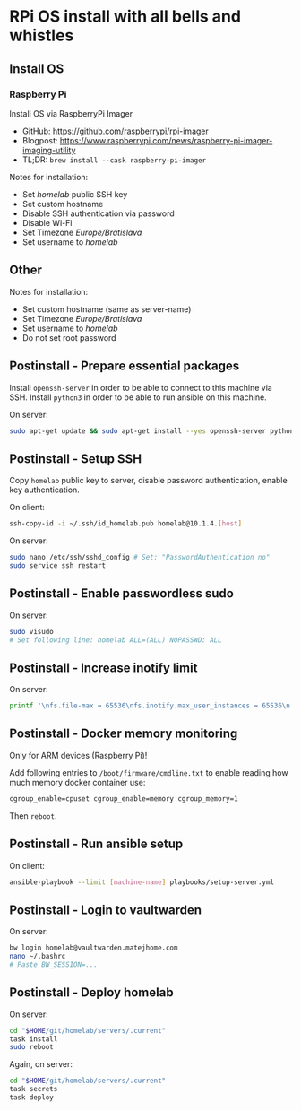 # RPi OS install with all bells and whistles

## Install OS

### Raspberry Pi

Install OS via RaspberryPi Imager

- GitHub: <https://github.com/raspberrypi/rpi-imager>
- Blogpost: <https://www.raspberrypi.com/news/raspberry-pi-imager-imaging-utility>
- TL;DR: `brew install --cask raspberry-pi-imager`

Notes for installation:

- Set _homelab_ public SSH key
- Set custom hostname
- Disable SSH authentication via password
- Disable Wi-Fi
- Set Timezone _Europe/Bratislava_
- Set username to _homelab_

## Other

Notes for installation:

- Set custom hostname (same as server-name)
- Set Timezone _Europe/Bratislava_
- Set username to _homelab_
- Do not set root password

## Postinstall - Prepare essential packages

Install `openssh-server` in order to be able to connect to this machine via SSH.
Install `python3` in order to be able to run ansible on this machine.

On server:

```sh
sudo apt-get update && sudo apt-get install --yes openssh-server python3
```

## Postinstall - Setup SSH

Copy `homelab` public key to server, disable password authentication, enable key authentication.

On client:

```sh
ssh-copy-id -i ~/.ssh/id_homelab.pub homelab@10.1.4.[host]
```

On server:

```sh
sudo nano /etc/ssh/sshd_config # Set: "PasswordAuthentication no"
sudo service ssh restart
```

## Postinstall - Enable passwordless sudo

On server:

```sh
sudo visudo
# Set following line: homelab ALL=(ALL) NOPASSWD: ALL
```

## Postinstall - Increase inotify limit

On server:

```sh
printf '\nfs.file-max = 65536\nfs.inotify.max_user_instances = 65536\n' | sudo tee '/etc/sysctl.conf'
```

## Postinstall - Docker memory monitoring

Only for ARM devices (Raspberry Pi)!

Add following entries to `/boot/firmware/cmdline.txt` to enable reading how much memory docker container use:

```txt
cgroup_enable=cpuset cgroup_enable=memory cgroup_memory=1
```

Then `reboot`.

## Postinstall - Run ansible setup

On client:

```sh
ansible-playbook --limit [machine-name] playbooks/setup-server.yml
```

## Postinstall - Login to vaultwarden

On server:

```sh
bw login homelab@vaultwarden.matejhome.com
nano ~/.bashrc
# Paste BW_SESSION=...
```

## Postinstall - Deploy homelab

On server:

```sh
cd "$HOME/git/homelab/servers/.current"
task install
sudo reboot
```

Again, on server:

```sh
cd "$HOME/git/homelab/servers/.current"
task secrets
task deploy
```
